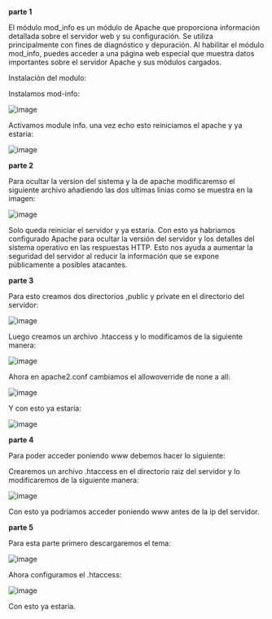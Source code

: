 **parte 1**

El módulo mod_info es un módulo de Apache que proporciona información detallada sobre el servidor web y su configuración. Se utiliza principalmente con fines de diagnóstico y depuración. Al habilitar el módulo mod_info, puedes acceder a una página web especial que muestra datos importantes sobre el servidor Apache y sus módulos cargados.

Instalación del modulo:

Instalamos mod-info:

![image](https://github.com/anMarchena/despliegue-de-aplicaciones-web/assets/107402815/a0e719d7-cdf6-432b-8287-e7b1675c79f8)

Activamos module info.
una vez echo esto reiniciamos el apache y ya estaria:

![image](https://github.com/anMarchena/despliegue-de-aplicaciones-web/assets/107402815/75949c6a-4d82-46e4-9b83-cf9d1ab2eec3)

**parte 2**

Para ocultar la version del sistema y la de apache modificaremso el siguiente archivo añadiendo las dos ultimas linias como se muestra en la imagen:

![image](https://github.com/anMarchena/despliegue-de-aplicaciones-web/assets/107402815/1c093e9f-624a-44a8-be17-38cb29bbcee9)

Solo queda reiniciar el servidor y ya estaria.
Con esto ya habriamos configurado Apache para ocultar la versión del servidor y los detalles del sistema operativo en las respuestas HTTP. 
Esto nos ayuda a aumentar la seguridad del servidor al reducir la información que se expone públicamente a posibles atacantes.

**parte 3**

Para esto creamos dos directorios ,public y private en el directorio del servidor:

![image](https://github.com/anMarchena/despliegue-de-aplicaciones-web/assets/107402815/a937b0a3-91a7-462e-8f9a-23273c6b2e45)

Luego creamos un archivo .htaccess y lo modificamos de la siguiente manera:

![image](https://github.com/anMarchena/despliegue-de-aplicaciones-web/assets/107402815/6e2506d6-a193-4a70-b050-44e05f3a2c5b)

Ahora en apache2.conf cambiamos el allowoverride de none a all:

![image](https://github.com/anMarchena/despliegue-de-aplicaciones-web/assets/107402815/dfddc15a-ed41-42aa-9c0f-7f8fed4e0bd1)

Y con esto ya estaria:

![image](https://github.com/anMarchena/despliegue-de-aplicaciones-web/assets/107402815/a30211ff-818e-4116-8162-965513c6164e)

**parte 4**

Para poder acceder poniendo www debemos hacer lo siguiente:

Crearemos un archivo .htaccess en el directorio raiz del servidor y lo modificaremos de la siguiente manera:

![image](https://github.com/anMarchena/despliegue-de-aplicaciones-web/assets/107402815/61be5cf0-cc5a-4b28-9c2e-71feba06ae6d)

Con esto ya podriamos acceder poniendo www antes de la ip del servidor.

**parte 5**

Para esta parte primero descargaremos el tema:

![image](https://github.com/anMarchena/despliegue-de-aplicaciones-web/assets/107402815/eb595443-aaf1-417a-960d-cadc5172364a)

Ahora configuramos el .htaccess:

![image](https://github.com/anMarchena/despliegue-de-aplicaciones-web/assets/107402815/a2ddb427-ff2c-4c69-8a7b-9716da85e78c)

Con esto ya estaria.
